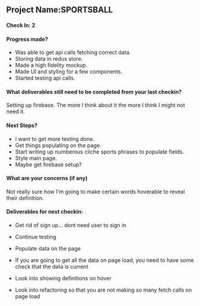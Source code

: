 ## Project Name:SPORTSBALL

#### Check In: 2

#### Progress made?
- Was able to get api calls fetching correct data. 
- Storing data in redux store.
- Made a high fidelity mockup.
- Made UI and styling for a few components.
- Started testing api calls.

#### What deliverables still need to be completed from your last checkin?
Setting up firebase. The more I think about it the more I think I might not need it.

#### Next Steps?
- I want to get more testing done. 
- Get things populating on the page. 
- Start writing up numberous cliche sports phrases to populate fields. 
- Style main page. 
- Maybe get firebase setup?

#### What are your concerns (if any)
Not really sure how I'm going to make certain words hoverable to reveal their definition.

#### Deliverables for next checkin:
- Get rid of sign up... dont need user to sign in
- Continue testing
- Populate data on the page
- If you are going to get all the data on page load, you need to have some check that the data is current

- Look into showing definitions on hover
- Look into refactoring so that you are not making so many fetch calls on page load
